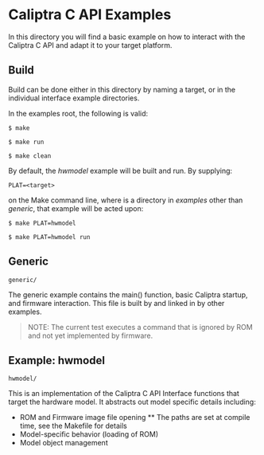 # Caliptra C API Examples

In this directory you will find a basic example on how to interact with the
Caliptra C API and adapt it to your target platform.

## Build

Build can be done either in this directory by naming a target, or in the individual interface example directories.

In the examples root, the following is valid:

`$ make`

`$ make run`

`$ make clean`

By default, the *hwmodel* example will be built and run. By supplying:

`PLAT=<target>`

on the Make command line, where <target> is a directory in *examples* other than *generic*, that example will be acted upon:

`$ make PLAT=hwmodel`

`$ make PLAT=hwmodel run`

## Generic

`generic/`

The generic example contains the main() function, basic Caliptra startup, and firmware interaction. This file is built by and linked in by other examples.

> NOTE: The current test executes a command that is ignored by ROM and not yet implemented by firmware.

## Example: hwmodel

`hwmodel/`

This is an implementation of the Caliptra C API Interface functions that target the hardware model. It abstracts out model specific details including:
* ROM and Firmware image file opening
** The paths are set at compile time, see the Makefile for details
* Model-specific behavior (loading of ROM)
* Model object management

